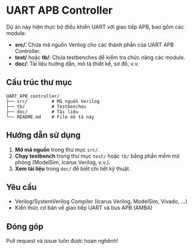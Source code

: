 # UART APB Controller

Dự án này hiện thực bộ điều khiển UART với giao tiếp APB, bao gồm các module:
- **src/**: Chứa mã nguồn Verilog cho các thành phần của UART APB Controller.
- **test/** hoặc **tb/**: Chứa testbenches để kiểm tra chức năng các module.
- **doc/**: Tài liệu hướng dẫn, mô tả thiết kế, sơ đồ, v.v.

## Cấu trúc thư mục

```
UART_APB_controller/
├── src/         # Mã nguồn Verilog
├── tb/          # Testbenches
├── doc/         # Tài liệu
└── README.md    # File mô tả này
```

## Hướng dẫn sử dụng

1. **Mở mã nguồn** trong thư mục `src/`.
2. **Chạy testbench** trong thư mục `test/` hoặc `tb/` bằng phần mềm mô phỏng (ModelSim, Icarus Verilog, v.v.).
3. **Xem tài liệu** trong `doc/` để biết chi tiết kỹ thuật.

## Yêu cầu

- Verilog/SystemVerilog Compiler (Icarus Verilog, ModelSim, Vivado, ...)
- Kiến thức cơ bản về giao tiếp UART và bus APB (AMBA)

## Đóng góp

Pull request và issue luôn được hoan nghênh!
